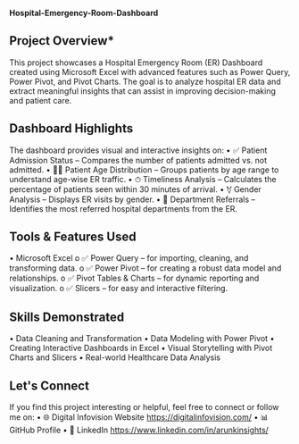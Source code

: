 **Hospital-Emergency-Room-Dashboard** 
## Project Overview*
This project showcases a Hospital Emergency Room (ER) Dashboard created using Microsoft Excel with advanced features such as Power Query, Power Pivot, and Pivot Charts. The goal is to analyze hospital ER data and extract meaningful insights that can assist in improving decision-making and patient care.

## Dashboard Highlights 
The dashboard provides visual and interactive insights on:
•	✅ Patient Admission Status – Compares the number of patients admitted vs. not admitted.
•	🧒👵 Patient Age Distribution – Groups patients by age range to understand age-wise ER traffic.
•	⏱ Timeliness Analysis – Calculates the percentage of patients seen within 30 minutes of arrival.
•	⚧ Gender Analysis – Displays ER visits by gender.
•	🏥 Department Referrals – Identifies the most referred hospital departments from the ER.

## Tools & Features Used

•	Microsoft Excel
o	✅ Power Query – for importing, cleaning, and transforming data.
o	✅ Power Pivot – for creating a robust data model and relationships.
o	✅ Pivot Tables & Charts – for dynamic reporting and visualization.
o	✅ Slicers – for easy and interactive filtering.

## Skills Demonstrated 
•	Data Cleaning and Transformation
•	Data Modeling with Power Pivot
•	Creating Interactive Dashboards in Excel
•	Visual Storytelling with Pivot Charts and Slicers
•	Real-world Healthcare Data Analysis

## Let's Connect
If you find this project interesting or helpful, feel free to connect or follow me on:
•	🌐 Digital Infovision Website https://digitalinfovision.com/
•	📊 GitHub Profile
•	💼 LinkedIn https://www.linkedin.com/in/arunkinsights/


